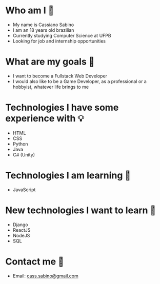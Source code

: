 # Who am I 🙂
- My name is Cassiano Sabino
- I am an 18 years old brazilian
- Currently studying Computer Science at UFPB
- Looking for job and internship opportunities

# What are my goals 🚀

- I want to become a Fullstack Web Developer
- I would also like to be a Game Developer, as a professional or a hobbyist, whatever life brings to me

# Technologies I have some experience with 💡

- HTML
- CSS
- Python
- Java
- C# (Unity)

# Technologies I am learning 📝

- JavaScript

# New technologies I want to learn 👀

- Django
- ReactJS
- NodeJS
- SQL

# Contact me 📱

- Email: cass.sabino@gmail.com

